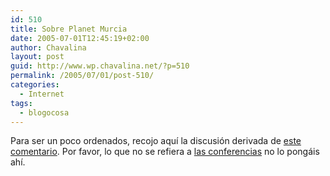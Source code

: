 ```yaml
---
id: 510
title: Sobre Planet Murcia
date: 2005-07-01T12:45:19+02:00
author: Chavalina
layout: post
guid: http://www.wp.chavalina.net/?p=510
permalink: /2005/07/01/post-510/
categories:
  - Internet
tags:
  - blogocosa
---
```

Para ser un poco ordenados, recojo aqu&iacute; la discusi&oacute;n derivada de <a href="http://www.chavalina.net/comentar.php?idpost=508#c5029" target="_blank">este comentario</a>. Por favor, lo que no se refiera a <a href="http://www.chavalina.net/comentar.php?idpost=508" target="_blank">las conferencias</a> no lo pong&aacute;is ah&iacute;.